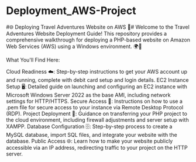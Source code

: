 # Deployment_AWS-Project

#🌐 Deploying Travel Adventures Website on AWS 🚀#
Welcome to the Travel Adventures Website Deployment Guide! This repository provides a comprehensive walkthrough for deploying a PHP-based website on Amazon Web Services (AWS) using a Windows environment. 🌍💼

What You'll Find Here:

Cloud Readiness ☁️: Step-by-step instructions to get your AWS account up and running, complete with debit card setup and login details.
EC2 Instance Setup 🖥️: Detailed guide on launching and configuring an EC2 instance with Microsoft Windows Server 2022 as the base AMI, including network settings for HTTP/HTTPS.
Secure Access 🔐: Instructions on how to use a .pem file for secure access to your instance via Remote Desktop Protocol (RDP).
Project Deployment 📂: Guidance on transferring your PHP project to the cloud environment, including firewall adjustments and server setup with XAMPP.
Database Configuration 🗄️: Step-by-step process to create a MySQL database, import SQL files, and integrate your website with the database.
Public Access 🌐: Learn how to make your website publicly accessible via an IP address, redirecting traffic to your project on the HTTP server.
